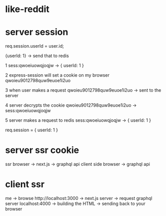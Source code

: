 # like-reddit

# server session
req.session.userId = user.id;

{userId: 1} -> send that to redis


1
sess:qwoeiuowqjoqjw -> { userId: 1 }

2
express-session will set a cookie on my browser qwoieu9012798quw9euoe1i2uo

3
when user makes a request
qwoieu9012798quw9euoe1i2uo -> sent to the server

4
server decrypts the cookie
qwoieu9012798quw9euoe1i2uo -> sess:qwoeiuowqjoqjw

5
server makes a request to redis
sess:qwoeiuowqjoqjw -> { userId: 1 }

req.session = { userId: 1 }

# server ssr cookie
ssr
    browser -> next.js -> graphql api
client side
    browser -> graphql api

# client ssr
me -> browse http://localhost:3000
-> next.js server
-> request graphql server localhost:4000
-> building the HTML
-> sending back to your browser